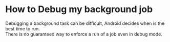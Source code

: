 
# How to Debug my background job

Debugging a background task can be difficult, Android decides when is the best time to run.  
There is no guaranteed way to enforce a run of a job even in debug mode.  

